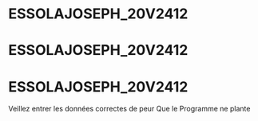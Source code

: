 ﻿# ESSOLAJOSEPH_20V2412
# ESSOLAJOSEPH_20V2412
# ESSOLAJOSEPH_20V2412
Veillez entrer les données correctes de peur
Que le Programme ne plante 
